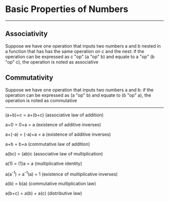 # Basic Properties of Numbers 
--- 
## Associativity
Suppose we have one operation that inputs two numbers a and b nested in a function that has has the same operation on c and the nest:
if the operation can be expressed as c "op" (a "op" b) and equate to a "op" (b "op" c), the operation is noted as associative

## Commutativity 
Suppose we have one operation that inputs two numbers a and b:
if the operation can be expressed as (a "op" b) and equate to (b "op" a), the operation is noted as commutative

---

(a+b)+c = a+(b+c) (associative law of addition)

a+0 = 0+a = a (existence of additive inverses)

a+(-a) = (-a)+a = a (existence of additive inverses)

a+b = b+a (commutative law of addition)

a(bc) = (ab)c (associative law of multiplication)

a(1) = (1)a = a (multiplicative identity)

a(a<sup>-1</sup>) = a<sup>-1</sup>(a) = 1 (existence of multiplicative inverses)

a(b) = b(a) (commutative multiplication law)

a(b+c) = a(b) + a(c) (distributive law)